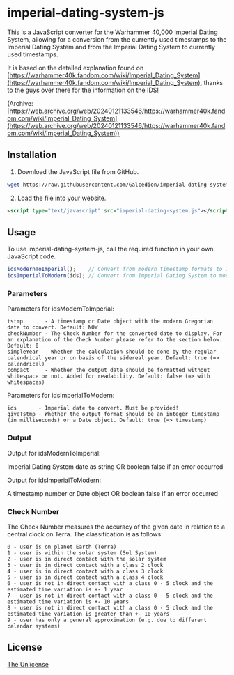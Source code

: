 # imperial-dating-system-js

This is a JavaScript converter for the Warhammer 40,000 Imperial Dating System, allowing for a conversion from the currently used timestamps to the Imperial Dating System and from the Imperial Dating System to currently used timestamps.

It is based on the detailed explanation found on [https://warhammer40k.fandom.com/wiki/Imperial_Dating_System](https://warhammer40k.fandom.com/wiki/Imperial_Dating_System), thanks to the guys over there for the information on the IDS!

(Archive: [https://web.archive.org/web/20240121133546/https://warhammer40k.fandom.com/wiki/Imperial_Dating_System](https://web.archive.org/web/20240121133546/https://warhammer40k.fandom.com/wiki/Imperial_Dating_System))

## Installation

1. Download the JavaScript file from GitHub.
```bash
wget https://raw.githubusercontent.com/Galcedion/imperial-dating-system-js/master/imperial-dating-system.js
```
2. Load the file into your website.
```xml
<script type="text/javascript" src="imperial-dating-system.js"></script>
```

## Usage

To use imperial-dating-system-js, call the required function in your own JavaScript code.
```javascript
idsModernToImperial();    // Convert from modern timestamp formats to Imperial Dating System
idsImperialToModern(ids); // Convert from Imperial Dating System to modern timestamps
```

### Parameters

Parameters for idsModernToImperial:
```
tstmp       - A timestamp or Date object with the modern Gregorian date to convert. Default: NOW
checkNumber - The Check Number for the converted date to display. For an explanation of the Check Number please refer to the section below. Default: 0
simpleYear  - Whether the calculation should be done by the regular calendrical year or on basis of the sidereal year. Default: true (=> calendrical)
compact     - Whether the output date should be formatted without whitespace or not. Added for readability. Default: false (=> with whitespaces)
```

Parameters for idsImperialToModern:
```
ids       - Imperial date to convert. Must be provided!
giveTstmp - Whether the output format should be an integer timestamp (in milliseconds) or a Date object. Default: true (=> timestamp)
```

### Output

Output for idsModernToImperial:

Imperial Dating System date as string OR boolean false if an error occurred


Output for idsImperialToModern:

A timestamp number or Date object OR boolean false if an error occurred

### Check Number

The Check Number measures the accuracy of the given date in relation to a central clock on Terra. The classification is as follows:
```
0 - user is on planet Earth (Terra)
1 - user is within the solar system (Sol System)
2 - user is in direct contact with the solar system
3 - user is in direct contact with a class 2 clock
4 - user is in direct contact with a class 3 clock
5 - user is in direct contact with a class 4 clock
6 - user is not in direct contact with a class 0 - 5 clock and the estimated time variation is +- 1 year
7 - user is not in direct contact with a class 0 - 5 clock and the estimated time variation is +- 10 years
8 - user is not in direct contact with a class 0 - 5 clock and the estimated time variation is greater than +- 10 years
9 - user has only a general approximation (e.g. due to different calendar systems)
```

## License

[The Unlicense](https://unlicense.org/)